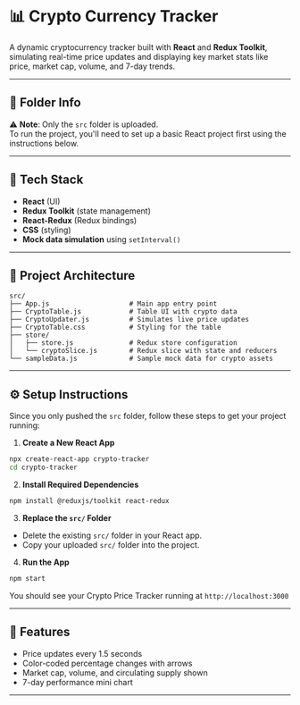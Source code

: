 # 📊 Crypto Currency Tracker

A dynamic cryptocurrency tracker built with **React** and **Redux Toolkit**, simulating real-time price updates and displaying key market stats like price, market cap, volume, and 7-day trends.

---

## 📁 Folder Info

⚠️ **Note**: Only the `src` folder is uploaded.  
To run the project, you'll need to set up a basic React project first using the instructions below.

---

## 🧱 Tech Stack

- **React** (UI)
- **Redux Toolkit** (state management)
- **React-Redux** (Redux bindings)
- **CSS** (styling)
- **Mock data simulation** using `setInterval()`

---

## 🧠 Project Architecture

```
src/
├── App.js                    # Main app entry point
├── CryptoTable.js            # Table UI with crypto data
├── CryptoUpdater.js          # Simulates live price updates
├── CryptoTable.css           # Styling for the table
├── store/
│   ├── store.js              # Redux store configuration
│   └── cryptoSlice.js        # Redux slice with state and reducers
└── sampleData.js             # Sample mock data for crypto assets
```

---

## ⚙️ Setup Instructions

Since you only pushed the `src` folder, follow these steps to get your project running:

1. **Create a New React App**
```bash
npx create-react-app crypto-tracker
cd crypto-tracker
```

2. **Install Required Dependencies**
```bash
npm install @reduxjs/toolkit react-redux
```

3. **Replace the `src/` Folder**

- Delete the existing `src/` folder in your React app.
- Copy your uploaded `src/` folder into the project.

4. **Run the App**
```bash
npm start
```

You should see your Crypto Price Tracker running at `http://localhost:3000`

---

## 🚀 Features

- Price updates every 1.5 seconds
- Color-coded percentage changes with arrows
- Market cap, volume, and circulating supply shown
- 7-day performance mini chart

---
